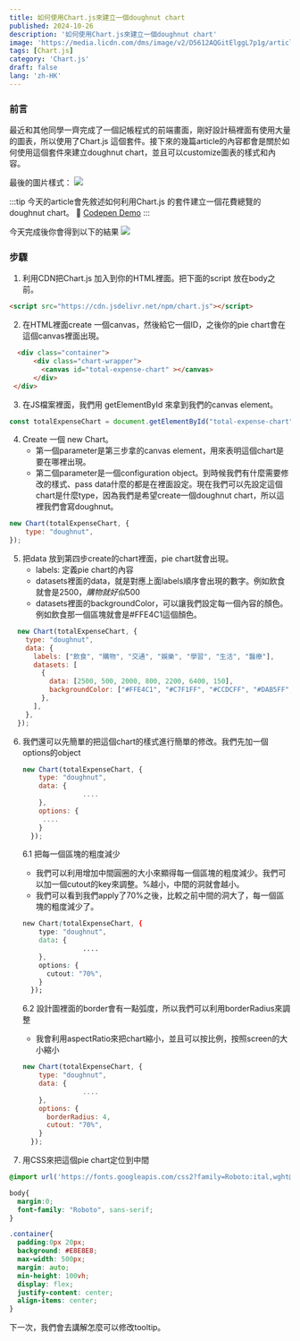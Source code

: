 ```yaml
---
title: 如何使用Chart.js來建立一個doughnut chart
published: 2024-10-26
description: '如何使用Chart.js來建立一個doughnut chart'
image: 'https://media.licdn.com/dms/image/v2/D5612AQGitElggL7p1g/article-cover_image-shrink_600_2000/article-cover_image-shrink_600_2000/0/1705583811569?e=2147483647&v=beta&t=fTRFU9o4II4zsKXEcRrK7d6odrKhIdgcdBxERf24CBU'
tags: [Chart.js]
category: 'Chart.js'
draft: false 
lang: 'zh-HK'
---
```


### 前言

最近和其他同學一齊完成了一個記帳程式的前端畫面，剛好設計稿裡面有使用大量的圖表，所以使用了Chart.js 這個套件。接下來的幾篇article的內容都會是關於如何使用這個套件來建立doughnut chart，並且可以customize圖表的樣式和內容。

最後的圖片樣式：
<img src="https://firebasestorage.googleapis.com/v0/b/testing-c9537.appspot.com/o/tooltip.png?alt=media&token=37feaec8-9587-4cac-8acb-a7bb170b8b63">

:::tip
今天的article會先敘述如何利用Chart.js 的套件建立一個花費總覽的doughnut chart。
📌 [Codepen Demo](https://codepen.io/annnna-ngan/pen/MWNrvBg?editors=1010) 
:::

今天完成後你會得到以下的結果
<img src="https://firebasestorage.googleapis.com/v0/b/testing-c9537.appspot.com/o/chartjs-1-demo.png?alt=media&token=8e3225d4-3e6c-4515-b0a8-028d86a44768">


### 步驟

1. 利用CDN把Chart.js 加入到你的HTML裡面。把下面的script 放在body之前。

```html
<script src="https://cdn.jsdelivr.net/npm/chart.js"></script>
```

2. 在HTML裡面create 一個canvas，然後給它一個ID，之後你的pie chart會在這個canvas裡面出現。

```html
  <div class="container">
      <div class="chart-wrapper">
        <canvas id="total-expense-chart" ></canvas>
      </div>
 </div>
```

3. 在JS檔案裡面，我們用 getElementById 來拿到我們的canvas element。

```jsx
const totalExpenseChart = document.getElementById("total-expense-chart");
```

4. Create 一個 new Chart。
    - 第一個parameter是第三步拿的canvas element，用來表明這個chart是要在哪裡出現。
    - 第二個parameter是一個configuration object。到時候我們有什麼需要修改的樣式、pass data什麼的都是在裡面設定。現在我們可以先設定這個chart是什麼type，因為我們是希望create一個doughnut chart，所以這裡我們會寫doughnut。

```jsx
new Chart(totalExpenseChart, {
    type: "doughnut",
});
```

5. 把data 放到第四步create的chart裡面，pie chart就會出現。
    - labels: 定義pie chart的內容
    - datasets裡面的data，就是對應上面labels順序會出現的數字。例如飲食就會是$2500，購物就好似$500
    - datasets裡面的backgroundColor，可以讓我們設定每一個內容的顏色。例如飲食那一個區塊就會是#FFE4C1這個顏色。

```jsx
  new Chart(totalExpenseChart, {
    type: "doughnut",
    data: {
      labels: ["飲食", "購物", "交通", "娛樂", "學習", "生活", "醫療"],
      datasets: [
        {
          data: [2500, 500, 2000, 800, 2200, 6400, 150],
          backgroundColor: ["#FFE4C1", "#C7F1FF", "#CCDCFF", "#DAB5FF", "#B0DCC7", "#FEC9A7", "#FFCECF"],
        },
      ],
    },
  });
```



6. 我們還可以先簡單的把這個chart的樣式進行簡單的修改。我們先加一個options的object
    
    ```jsx
    new Chart(totalExpenseChart, {
        type: "doughnut",
        data: {
    			   ....
        },
        options: {
         ....
        }
      });
    ```
    
    6.1  把每一個區塊的粗度減少
    
    - 我們可以利用增加中間圓圈的大小來顯得每一個區塊的粗度減少。我們可以加一個cutout的key來調整。%越小，中間的洞就會越小。
    - 我們可以看到我們apply了70%之後，比較之前中間的洞大了，每一個區塊的粗度減少了。
    
    ```css
    new Chart(totalExpenseChart, {
        type: "doughnut",
        data: {
    			   ....
        },
        options: {
          cutout: "70%",
        }
      });
    ```
    
  
    
    6.2  設計圖裡面的border會有一點弧度，所以我們可以利用borderRadius來調整
    
    - 我會利用aspectRatio來把chart縮小，並且可以按比例，按照screen的大小縮小
    
    ```jsx
    new Chart(totalExpenseChart, {
        type: "doughnut",
        data: {
    			   ....
        },
        options: {
          borderRadius: 4,
          cutout: "70%",
        }
      });
    ```
    
7. 用CSS來把這個pie chart定位到中間

```css
@import url('https://fonts.googleapis.com/css2?family=Roboto:ital,wght@0,100;0,300;0,400;0,500;0,700;0,900;1,100;1,300;1,400;1,500;1,700;1,900&display=swap');

body{
  margin:0;
  font-family: "Roboto", sans-serif;
}

.container{
  padding:0px 20px;
  background: #E8E8E8;
  max-width: 500px;
  margin: auto;
  min-height: 100vh;
  display: flex;
  justify-content: center;
  align-items: center;
}
```

下一次，我們會去講解怎麼可以修改tooltip。